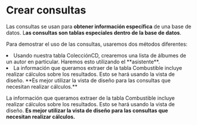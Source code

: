 
# Crear consultas

Las consultas se usan para **obtener información específica** de una base de datos. L**as consultas son tablas especiales dentro de la base de datos**.

Para demostrar el uso de las consultas, usaremos dos métodos diferentes:

<li>
Usando nuestra tabla ColecciónCD, crearemos una lista de álbumes de un autor en particular. Haremos esto utilizando el **asistente**.
</li>
<li>
La información que queramos extraer de la tabla Combustible incluye realizar cálculos sobre los resultados. Esto se hará usando la vista de diseño. **Es mejor utilizar la vista de diseño para las consultas que necesitan realizar cálculos.**
</li>

La información que queramos extraer de la tabla Combustible incluye realizar cálculos sobre los resultados. Esto se hará usando la vista de diseño. **Es mejor utilizar la vista de diseño para las consultas que necesitan realizar cálculos.**

